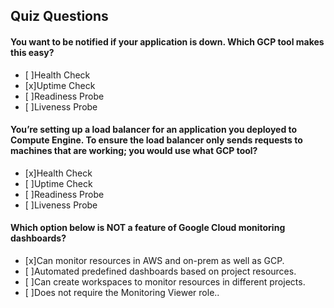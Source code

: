 ## Quiz Questions

#### You want to be notified if your application is down. Which GCP tool makes this easy?

- [ ]Health Check
- [x]Uptime Check
- [ ]Readiness Probe
- [ ]Liveness Probe




#### You’re setting up a load balancer for an application you deployed to Compute Engine. To ensure the load balancer only sends requests to machines that are working; you would use what GCP tool?

- [x]Health Check
- [ ]Uptime Check
- [ ]Readiness Probe
- [ ]Liveness Probe


#### Which option below is NOT a feature of Google Cloud monitoring dashboards?

- [x]Can monitor resources in AWS and on-prem as well as GCP.
- [ ]Automated predefined dashboards based on project resources.
- [ ]Can create workspaces to monitor resources in different projects.
- [ ]Does not require the Monitoring Viewer role..
